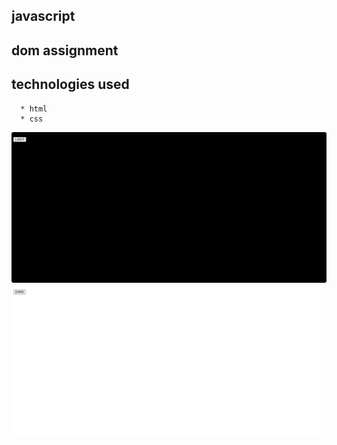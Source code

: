 ## javascript

## dom assignment

## technologies used
      * html
      * css
 

![theme changer](./ss1.png)  
![theme changer](./ss2.png) 